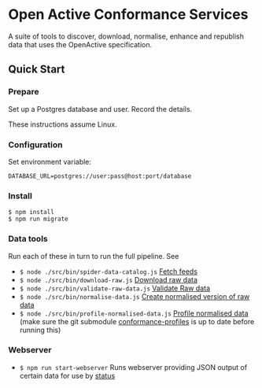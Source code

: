 # Open Active Conformance Services

A suite of tools to discover, download, normalise, enhance and republish data that uses the OpenActive specification.

## Quick Start

### Prepare

Set up a Postgres database and user. Record the details.

These instructions assume Linux.

### Configuration

Set environment variable:

`DATABASE_URL=postgres://user:pass@host:port/database`

### Install

```text
$ npm install
$ npm run migrate
```

### Data tools

Run each of these in turn to run the full pipeline. See

* `$ node ./src/bin/spider-data-catalog.js` [Fetch feeds](understanding-the-services/stage/spider-data-catalog.md)
* `$ node ./src/bin/download-raw.js` [Download raw data](understanding-the-services/stage/download-raw-data.md)
* `$ node ./src/bin/validate-raw-data.js` [Validate Raw data](understanding-the-services/stage/validate-raw-data.md)
* `$ node ./src/bin/normalise-data.js` [Create normalised version of raw data](understanding-the-services/stage/normalise-data/)
* `$ node ./src/bin/profile-normalised-data.js` [Profile normalised data](understanding-the-services/stage/profile-normalised-data.md)  (make sure the git submodule [conformance-profiles](https://github.com/openactive/conformance-profiles) is up to date before running this)

### Webserver

* `$ npm run start-webserver` Runs webserver providing JSON output of certain data for use by [status](https://github.com/openactive/conformance-status-page)

